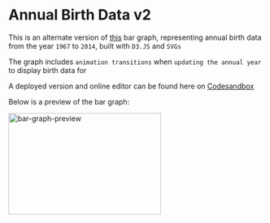 # Annual Birth Data v2
This is an alternate version of [this](https://github.com/bmuthoga/d3-annual-birth-data-bar-graph-using-svg) bar graph, representing annual birth data from the year `1967` to `2014`, built with `D3.JS` and `SVGs`

The graph includes `animation transitions` when `updating the annual year` to display birth data for

A deployed version and online editor can be found here on [Codesandbox](https://codesandbox.io/s/d3-annual-birth-data-bar-graph-with-transitions-using-svg-1ns5r)

Below is a preview of the bar graph:

<img src="https://i.ibb.co/r5BMgVD/d3-annual-birth-data-bar-graph-with-transitions-using-svg.gif" width="300" height="200" alt="bar-graph-preview" />
